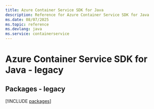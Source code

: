 ```yaml
---
title: Azure Container Service SDK for Java
description: Reference for Azure Container Service SDK for Java
ms.date: 08/07/2025
ms.topic: reference
ms.devlang: java
ms.service: containerservice
---
```

# Azure Container Service SDK for Java - legacy
## Packages - legacy
[!INCLUDE [packages](container-service-index.md)]